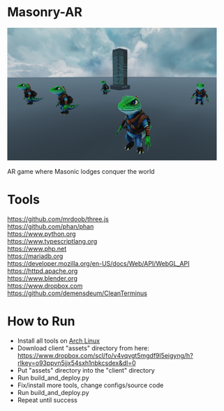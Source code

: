 # Masonry-AR

![Screenshot](Screenshot.png) 

AR game where Masonic lodges conquer the world

# Tools  
https://github.com/mrdoob/three.js  
https://github.com/phan/phan  
https://www.python.org  
https://www.typescriptlang.org  
https://www.php.net  
https://mariadb.org  
https://developer.mozilla.org/en-US/docs/Web/API/WebGL_API  
https://httpd.apache.org  
https://www.blender.org  
https://www.dropbox.com  
https://github.com/demensdeum/CleanTerminus  

# How to Run  

* Install all tools on [Arch Linux](https://archlinux.org)
* Download client "assets" directory from here: https://www.dropbox.com/scl/fo/v4vqvgt5mgdf9l5eigyng/h?rlkey=o93ppvn5jjx54sxh1nbkcsdex&dl=0
* Put "assets" directory into the "client" directory
* Run build_and_deploy.py  
* Fix/install more tools, change configs/source code  
* Run build_and_deploy.py  
* Repeat until success